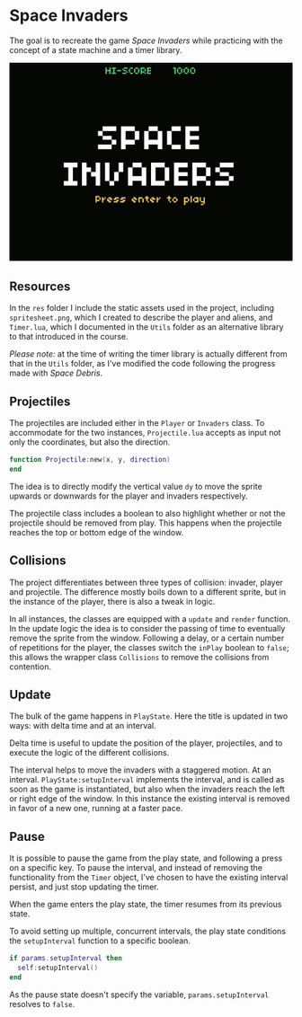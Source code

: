 # Space Invaders

The goal is to recreate the game <i>Space Invaders</i> while practicing with the concept of a state machine and a timer library.

![Space Invaders in a few frames](https://github.com/borntofrappe/game-development/blob/master/Practice/Space%20Invaders/space-invaders.gif)

## Resources

In the `res` folder I include the static assets used in the project, including `spritesheet.png`, which I created to describe the player and aliens, and `Timer.lua`, which I documented in the `Utils` folder as an alternative library to that introduced in the course.

_Please note:_ at the time of writing the timer library is actually different from that in the `Utils` folder, as I've modified the code following the progress made with <i>Space Debris</i>.

## Projectiles

The projectiles are included either in the `Player` or `Invaders` class. To accommodate for the two instances, `Projectile.lua` accepts as input not only the coordinates, but also the direction.

```lua
function Projectile:new(x, y, direction)
end
```

The idea is to directly modify the vertical value `dy` to move the sprite upwards or downwards for the player and invaders respectively.

The projectile class includes a boolean to also highlight whether or not the projectile should be removed from play. This happens when the projectile reaches the top or bottom edge of the window.

## Collisions

The project differentiates between three types of collision: invader, player and projectile. The difference mostly boils down to a different sprite, but in the instance of the player, there is also a tweak in logic.

In all instances, the classes are equipped with a `update` and `render` function. In the update logic the idea is to consider the passing of time to eventually remove the sprite from the window. Following a delay, or a certain number of repetitions for the player, the classes switch the `inPlay` boolean to `false`; this allows the wrapper class `Collisions` to remove the collisions from contention.

## Update

The bulk of the game happens in `PlayState`. Here the title is updated in two ways: with delta time and at an interval.

Delta time is useful to update the position of the player, projectiles, and to execute the logic of the different collisions.

The interval helps to move the invaders with a staggered motion. At an interval. `PlayState:setupInterval` implements the interval, and is called as soon as the game is instantiated, but also when the invaders reach the left or right edge of the window. In this instance the existing interval is removed in favor of a new one, running at a faster pace.

## Pause

It is possible to pause the game from the play state, and following a press on a specific key. To pause the interval, and instead of removing the functionality from the `Timer` object, I've chosen to have the existing interval persist, and just stop updating the timer.

When the game enters the play state, the timer resumes from its previous state.

To avoid setting up multiple, concurrent intervals, the play state conditions the `setupInterval` function to a specific boolean.

```lua
if params.setupInterval then
  self:setupInterval()
end
```

As the pause state doesn't specify the variable, `params.setupInterval` resolves to `false`.
